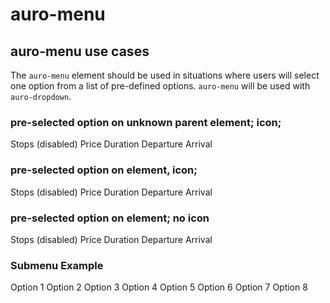 # auro-menu

## auro-menu use cases

The `auro-menu` element should be used in situations where users will select one option from a list of pre-defined options.
`auro-menu` will be used with `auro-dropdown`.


###  pre-selected option on unknown parent element; icon;

<div class="exampleWrapper">
  <auro-thing indexSelectedOption="3">
    <auro-menu id="auroMenu2" icon>
      <auro-menu-option data-value="Stops">Stops</auro-menu-option>
      <auro-menu-option disabled data-value="Price">(disabled) Price</auro-menu-option>
      <auro-menu-option data-value="Duration">Duration</auro-menu-option>
      <auro-menu-option data-value="Departure">Departure</auro-menu-option>
      <auro-menu-option data-value="Arrival">Arrival</auro-menu-option>
    </auro-menu>
  </auro-thing>
</div>

### pre-selected option on element, icon;

<div class="exampleWrapper">
  <auro-menu id="auroMenu2" indexSelectedOption="2" icon>
    <auro-menu-option data-value="Stops">Stops</auro-menu-option>
    <auro-menu-option disabled data-value="Price">(disabled) Price</auro-menu-option>
    <auro-menu-option data-value="Duration">Duration</auro-menu-option>
    <auro-menu-option data-value="Departure">Departure</auro-menu-option>
    <auro-menu-option data-value="Arrival">Arrival</auro-menu-option>
  </auro-menu>
</div>

### pre-selected option on element; no icon

<div class="exampleWrapper">
  <auro-menu id="auroMenu2" indexSelectedOption="2">
    <auro-menu-option data-value="Stops">Stops</auro-menu-option>
    <auro-menu-option disabled data-value="Price">(disabled) Price</auro-menu-option>
    <auro-menu-option data-value="Duration">Duration</auro-menu-option>
    <auro-menu-option data-value="Departure">Departure</auro-menu-option>
    <auro-menu-option data-value="Arrival">Arrival</auro-menu-option>
  </auro-menu>
</div>

### Submenu Example

<div class="exampleWrapper">
  <auro-menu id="auroMenu0" indexSelectedOption="5">
    <auro-menu-option data-value="option 1">Option 1</auro-menu-option>
    <auro-sub-menu>
      <auro-menu-option data-value="option 2">Option 2</auro-menu-option>
      <auro-menu-option data-value="option 3">Option 3</auro-menu-option>
    </auro-sub-menu>
    <auro-menu-option data-value="option 4">Option 4</auro-menu-option>
    <auro-menu-option data-value="option 5">Option 5</auro-menu-option>
    <auro-menu-option data-value="option 6">Option 6</auro-menu-option>
    <auro-menu-option data-value="option 7">Option 7</auro-menu-option>
    <auro-menu-option data-value="option 8">Option 8</auro-menu-option>
  </auro-menu>
</div>

